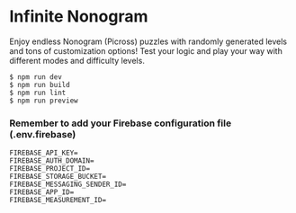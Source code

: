 # Infinite Nonogram

Enjoy endless Nonogram (Picross) puzzles with randomly generated levels and tons of customization options! Test your logic and play your way with different modes and difficulty levels.

```
$ npm run dev
$ npm run build
$ npm run lint
$ npm run preview
```

### Remember to add your Firebase configuration file (.env.firebase)

```
FIREBASE_API_KEY=
FIREBASE_AUTH_DOMAIN=
FIREBASE_PROJECT_ID=
FIREBASE_STORAGE_BUCKET=
FIREBASE_MESSAGING_SENDER_ID=
FIREBASE_APP_ID=
FIREBASE_MEASUREMENT_ID=
```
